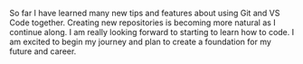 So far I have learned many new tips and features about using Git and VS Code together. Creating new repositories is becoming more natural as I continue along. I am really looking forward to starting to learn how to code. I am excited to begin my journey and plan to create a foundation for my future and career.